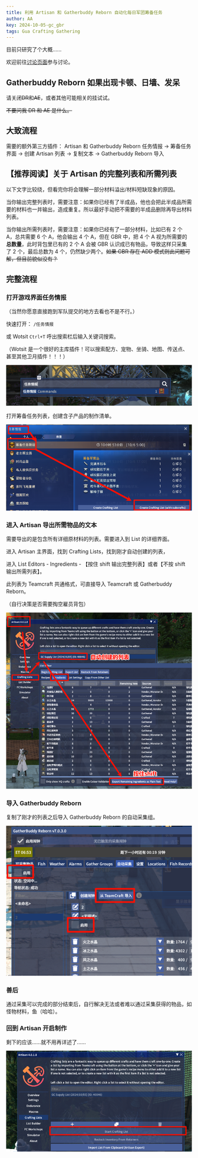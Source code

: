 ```yaml
---
title: 利用 Artisan 和 Gatherbuddy Reborn 自动化每日军团筹备任务
author: AA
key: 2024-10-05-gc_gbr
tags: Gua Crafting Gathering
---
```


目前只研究了个大概……

欢迎前往[讨论页面](https://github.com/DeepseaXX/aakaigua/discussions)参与讨论。

## Gatherbuddy Reborn 如果出现卡顿、日墙、发呆

请关闭~~DR~~和~~AE~~，或者其他可能相关的挂试试。

~~不要问我 DR 和 AE 是什么。~~

## 大致流程

需要的额外第三方插件： Artisan 和 Gatherbuddy Reborn
任务情报 → 筹备任务界面 → 创建 Artisan 列表 → 复制文本 → Gatherbuddy Reborn 导入

## 【推荐阅读】关于 Artisan 的完整列表和所需列表

以下文字比较绕，但看完你将会理解一部分材料溢出/材料短缺现象的原因。

当你输出完整列表时，需要注意：如果你已经有了半成品，他也会把此半成品所需要的材料也一并输出，造成重复。所以最好手动把不需要的半成品删除再导出材料列表。

当你输出所需列表时，需要注意：如果你已经有了一部分材料，比如已有 2 个 A，总共需要 6 个 A，他会输出 4 个 A，但在 GBR 中，把 4 个 A 视为所需要的**总数量**，此时背包里已有的 2 个 A 会被 GBR 认识成已有物品，导致这样只采集了 2 个，最后总数为 4 个，仍然缺少两个。~~如果 GBR 存在 ADD 模式则此问题可解，但目前貌似没有？~~

## 完整流程

### 打开游戏界面任务情报

（当然你愿意直接跑到军队提交的地方去看也不是不行。）

快速打开： `/任务情报`

或 Wotsit `Ctrl+T` 呼出搜索栏后输入关键词搜索。

（Wotsit 是一个很好的主库插件！可以搜索配方、宠物、坐骑、地图、传送点、甚至其他卫月插件！！！）

![](/assets/images/2024-10-05-gc_gbr_2024-10-05-18-14-02.png)

打开筹备任务列表，创建含子产品的制作清单。

![](/assets/images/2024-10-05-gc_gbr_2024-10-05-18-08-38.png)

### 进入 Artisan 导出所需物品的文本

需要导出的是包含所有详细原材料的列表。需要进入到 List 的详细界面。

进入 Artisan 主界面，找到 Crafting Lists，找到刚才自动创建的列表，

进入 List Editors - Ingredients - 【按住 shift 输出完整列表】或者【不按 shift 输出所需列表】。

此列表为 Teamcraft 共通格式，可直接导入 Teamcraft 或 Gatherbuddy Reborn。

（自行决策是否需要掏空雇员背包）

![](/assets/images/2024-10-05-gc_gbr_2024-10-05-18-28-43.png)

### 导入 Gatherbuddy Reborn

复制了刚才的列表之后导入 Gatherbuddy Reborn 的自动采集组。

![](/assets/images/2024-10-05-gc_gbr_2024-10-05-18-30-28.png)

### 善后

通过采集可以完成的部分结束后，自行解决无法或者难以通过采集获得的物品，如怪物材料，鱼（哈哈）。

### 回到 Artisan 开启制作

剩下的应该……就不用再详述了……

![](/assets/images/2024-10-05-gc_gbr_2024-10-05-18-36-54.png)
